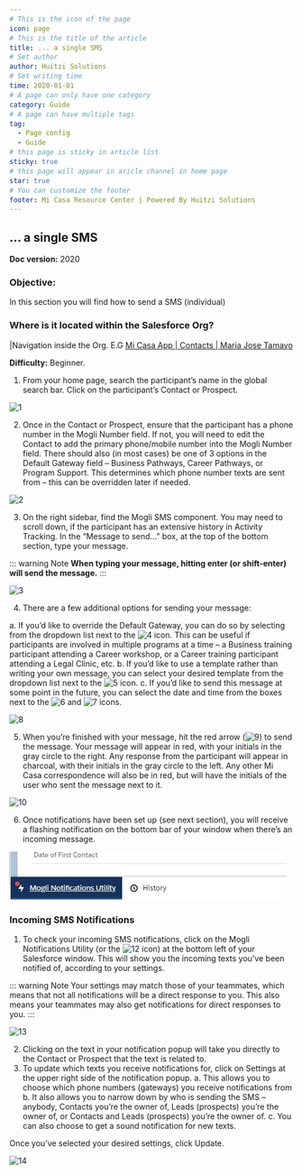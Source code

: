 ```yaml
---
# This is the icon of the page
icon: page
# This is the title of the article
title: ... a single SMS
# Set author
author: Huitzi Solutions
# Set writing time
time: 2020-01-01
# A page can only have one category
category: Guide
# A page can have multiple tags
tag:
  - Page config
  - Guide
# this page is sticky in article list
sticky: true
# this page will appear in aricle channel in home page
star: true
# You can customize the footer
footer: Mi Casa Resource Center | Powered By Huitzi Solutions
---
```


## ... a single SMS

**Doc version:** 2020

### **Objective:**  
In this section you will find how to send a SMS (individual)

### **Where is it located within the Salesforce Org?**
|Navigation inside the Org. E.G [Mi Casa App | Contacts | Maria Jose Tamayo](https://micasa.lightning.force.com/lightning/r/Contact/0032M00003AyyzYQAR/view)

**Difficulty:** Beginner.

1. From your home page, search the participant’s name in the global search bar. Click on the participant’s Contact or Prospect. 

![1](./assets/aSingleSMS/1.jpg)

2. Once in the Contact or Prospect, ensure that the participant has a phone number in the Mogli Number field. If not, you will need to edit the Contact to add the primary phone/mobile number into the Mogli Number field. There should also (in most cases) be one of 3 options in the Default Gateway field – Business Pathways, Career Pathways, or Program Support. This determines which phone number texts are sent from – this can be overridden later if needed.

![2](./assets/aSingleSMS/2.jpg)

3. On the right sidebar, find the Mogli SMS component. You may need to scroll down, if the participant has an extensive history in Activity Tracking. In the “Message to send…” box, at the top of the bottom section, type your message.

::: warning Note
**When typing your message, hitting enter (or shift-enter) will send the message.**
:::

![3](./assets/aSingleSMS/3.jpg)

4. There are a few additional options for sending your message:

  a. If you’d like to override the Default Gateway, you can do so by selecting from the dropdown list next to the ![4](./assets/aSingleSMS/4.jpg) icon. This can be useful if participants are involved in multiple programs at a time – a Business training participant attending a Career workshop, or a Career training participant attending a Legal Clinic, etc.
  b. If you’d like to use a template rather than writing your own message, you can select your desired template from the dropdown list next to the ![5](./assets/aSingleSMS/5.jpg) icon.
  c. If you’d like to send this message at some point in the future, you can select the date and time from the boxes next to the ![6](./assets/aSingleSMS/6.jpg) and ![7](./assets/aSingleSMS/7.jpg) icons. 

![8](./assets/aSingleSMS/8.jpg)

5. When you’re finished with your message, hit the red arrow (![9](./assets/aSingleSMS/9.jpg)) to send the message. Your message will appear in red, with your initials in the gray circle to the right. Any response from the participant will appear in charcoal, with their initials in the gray circle to the left. Any other Mi Casa correspondence will also be in red, but will have the initials of the user who sent the message next to it. 

![10](./assets/aSingleSMS/10.jpg)

6. Once notifications have been set up (see next section), you will receive a flashing notification on the bottom bar of your window when there’s an incoming message.

![11](./assets/aSingleSMS/11.jpg)

 ### **Incoming SMS Notifications**
1. To check your incoming SMS notifications, click on the Mogli Notifications Utility (or the ![12](./assets/aSingleSMS/12.jpg) icon) at the bottom left of your Salesforce window. This will show you the incoming texts you’ve been notified of, according to your settings. 

::: warning Note
Your settings may match those of your teammates, which means that not all notifications will be a direct response to you. This also means your teammates may also get notifications for direct responses to you.
:::

![13](./assets/aSingleSMS/13.jpg)

2. Clicking on the text in your notification popup will take you directly to the Contact or Prospect that the text is related to.
3. To update which texts you receive notifications for, click on Settings at the upper right side of the notification popup.
  a. This allows you to choose which phone numbers (gateways) you receive notifications from
  b. It also allows you to narrow down by who is sending the SMS – anybody, Contacts you’re the owner of, Leads (prospects) you’re the owner of, or Contacts and Leads (prospects) you’re the owner of.
  c. You can also choose to get a sound notification for new texts.

Once you’ve selected your desired settings, click Update.

![14](./assets/aSingleSMS/14.jpg)
